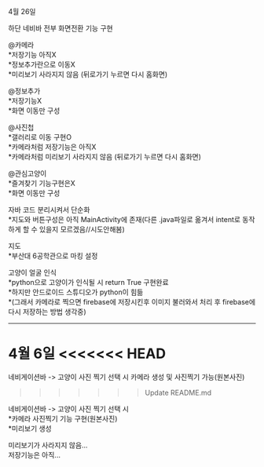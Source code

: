 4월 26일

하단 네비바 전부 화면전환 기능 구현

@카메라\
*저장기능 아직X\
*정보추가란으로 이동X\
*미리보기 사라지지 않음 (뒤로가기 누르면 다시 홈화면)

@정보추가\
*저장기능X\
*화면 이동만 구성

@사진첩\
*갤러리로 이동 구현O\
*카메라처럼 저장기능은 아직X\
*카메라처럼 미리보기 사라지지 않음 (뒤로가기 누르면 다시 홈화면)

@관심고양이\
*즐겨찾기 기능구현은X\
*화면 이동만 구성

자바 코드 분리시켜서 단순화\
*지도와 버튼구성은 아직 MainActivity에 존재(다른 .java파일로 옮겨서 intent로 동작하게 할 수 있을지 모르겠음//시도안해봄)

지도\
*부산대 6공학관으로 마킹 설정

고양이 얼굴 인식\
*python으로 고양이가 인식될 시 return True 구현완료\
*하지만 안드로이드 스튜디오가 python이 힘듦\
*(그래서 카메라로 찍으면 firebase에 저장시킨후 이미지 불러와서 처리 후 firebase에 다시 저장하는 방법 생각중)


-----------------------------------------------

4월 6일
<<<<<<< HEAD
=======

네비게이션바 -> 고양이 사진 찍기 선택 시 카메라 생성 및 사진찍기 가능(원본사진)
>>>>>>> Update README.md

네비게이션바 -> 고양이 사진 찍기 선택 시 \
*카메라 사진찍기 기능 구현(원본사진) \
*미리보기 생성

미리보기가 사라지지 않음...\
저장기능은 아직...
